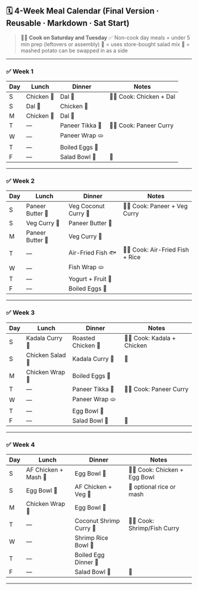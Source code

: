 ## 🗓️ 4-Week Meal Calendar (Final Version · Reusable · Markdown · Sat Start)

> 🧑‍🍳 **Cook on Saturday and Tuesday**
> ✅ Non-cook day meals = under 5 min prep (leftovers or assembly)
> 🥗 = uses store-bought salad mix
> 🥔 = mashed potato can be swapped in as a side

---

### ✅ Week 1

| Day | Lunch      | Dinner          | Notes                     |
| --- | ---------- | --------------- | ------------------------- |
| S   | Chicken 🍗 | Dal 🍲          | 🧑‍🍳 Cook: Chicken + Dal |
| S   | Dal 🍲     | Chicken 🍗      |                           |
| M   | Chicken 🍗 | Dal 🍲          |                           |
| T   | —          | Paneer Tikka 🧀 | 🧑‍🍳 Cook: Paneer Curry  |
| W   | —          | Paneer Wrap 🫓  |                           |
| T   | —          | Boiled Eggs 🥚  |                           |
| F   | —          | Salad Bowl 🥗   | 🥗                        |

---

### ✅ Week 2

| Day | Lunch            | Dinner               | Notes                             |
| --- | ---------------- | -------------------- | --------------------------------- |
| S   | Paneer Butter 🧀 | Veg Coconut Curry 🥥 | 🧑‍🍳 Cook: Paneer + Veg Curry    |
| S   | Veg Curry 🥥     | Paneer Butter 🧀     |                                   |
| M   | Paneer Butter 🧀 | Veg Curry 🥥         |                                   |
| T   | —                | Air-Fried Fish 🐟    | 🧑‍🍳 Cook: Air-Fried Fish + Rice |
| W   | —                | Fish Wrap 🫓         |                                   |
| T   | —                | Yogurt + Fruit 🍓    |                                   |
| F   | —                | Boiled Eggs 🥚       |                                   |

---

### ✅ Week 3

| Day | Lunch            | Dinner             | Notes                        |
| --- | ---------------- | ------------------ | ---------------------------- |
| S   | Kadala Curry 🫘  | Roasted Chicken 🍗 | 🧑‍🍳 Cook: Kadala + Chicken |
| S   | Chicken Salad 🥗 | Kadala Curry 🫘    | 🥗                           |
| M   | Chicken Wrap 🥙  | Boiled Eggs 🥚     |                              |
| T   | —                | Paneer Tikka 🧀    | 🧑‍🍳 Cook: Paneer Curry     |
| W   | —                | Paneer Wrap 🫓     |                              |
| T   | —                | Egg Bowl 🥚        |                              |
| F   | —                | Salad Bowl 🥗      | 🥗                           |

---

### ✅ Week 4

| Day | Lunch                | Dinner                  | Notes                          |
| --- | -------------------- | ----------------------- | ------------------------------ |
| S   | AF Chicken + Mash 🥔 | Egg Bowl 🥚             | 🧑‍🍳 Cook: Chicken + Egg Bowl |
| S   | Egg Bowl 🥚          | AF Chicken + Veg 🥦     | 🥔 optional rice or mash       |
| M   | Chicken Wrap 🥙      | Egg Bowl 🥚             |                                |
| T   | —                    | Coconut Shrimp Curry 🍤 | 🧑‍🍳 Cook: Shrimp/Fish Curry  |
| W   | —                    | Shrimp Rice Bowl 🍛     |                                |
| T   | —                    | Boiled Egg Dinner 🥚    |                                |
| F   | —                    | Salad Bowl 🥗           | 🥗                             |

---
